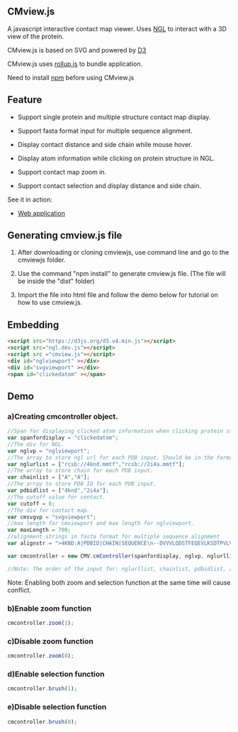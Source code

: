 ## CMview.js

A javascript interactive contact map viewer. Uses [NGL](https://github.com/arose/ngl) to interact with a 3D view of the protein.

CMview.js is based on SVG and powered by [D3](https://d3js.org/)

CMview.js uses [rollup.js](https://rollupjs.org/) to bundle application.

Need to install [npm](https://www.npmjs.com/) before using CMview.js

Feature
-----
- Support single protein and multiple structure contact map display.

- Support fasta format input for multiple sequence alignment. 

- Display contact distance and side chain while mouse hover.

- Display atom information while clicking on protein structure in NGL.

- Support contact map zoom in. 

- Support contact selection and display distance and side chain.


See it in action:

* [Web application](https://rcsb.github.io/cmviewjs/)


Generating cmview.js file
-----

1. After downloading or cloning cmviewjs, use command line and go to the cmviewjs folder.

2. Use the command "npm install" to generate cmview.js file. (The file will be inside the "dist" folder)

3. Import the file into html file and follow the demo below for tutorial on how to use cmview.js.


Embedding
-----
```html
<script src="https://d3js.org/d3.v4.min.js"></script>
<script src="ngl.dev.js"></script>
<script src ="cmview.js"></script>
<div id="nglviewport" ></div>
<div id="svgviewport" ></div>
<span id="clickedatom" ></span>
```


Demo
-----
### a)Creating cmcontroller object.
```js
//Span for displaying clicked atom information when clicking protein structure in NGL.
var spanfordisplay = "clickedatom";
//The div for NGL.
var nglvp = "nglviewport";
//The array to store ngl url for each PDB input. Should be in the format: "rcsb://PDBID.mmtf".
var nglurlist = ["rcsb://4knd.mmtf","rcsb://2i4a.mmtf"];
//The array to store chain for each PDB input.
var chainlist = ["A","A"];
//The array to store PDB ID for each PDB input.
var pdbidlist = ["4knd","2i4a"];
//The cutoff value for contact.
var cutoff = 8;
//The div for contact map. 
var cmsvgvp = "svgviewport";
//max length for cmviewport and max length for nglviewport.
var maxLength = 700;
//alignment strings in fasta format for multiple sequence alignment
var alignstr = ">4KND:A|PDBID|CHAIN|SEQUENCE\n--DVVVLQDSTFEQEVLKSDTPVLVDFWAVWCGPCKAIAPVVDDLAARYKGKLKVAKMDVDQHQGVPQQYGIRSIPTLLVFKGGRVVDTVIGADKTR\n-LEDSVKKAIG\n>2I4A:A|PDBID|CHAIN|SEQUENCE\nSEHTLAVSDSSFDQDVLKASGLVLVDFWAEWCGPCKMIGPALGEIGKEFAGKVTVAKVNIDDNPETPNAYQVRSIPTLMLVRDGKVIDKKVGALPKSQLKAWVESAQ-";

var cmcontroller = new CMV.cmController(spanfordisplay, nglvp, nglurllist, chainlist, pdbidlist, cutoff, cmsvgnvp, maxLength, alignstr);

//Note: The order of the input for: nglurllist, chainlist, pdbidlist, and alignArr should be the same. (In this case: 0 is for 4knd, 1 is for 2i4a)
```

Note: Enabling both zoom and selection function at the same time will cause conflict.
### b)Enable zoom function
```js
cmcontroller.zoom(1);
```

### c)Disable zoom function
```js
cmcontroller.zoom(0);
```

### d)Enable selection function
```js
cmcontroller.brush(1);
```

### e)Disable selection function
```js
cmcontroller.brush(0);
```



